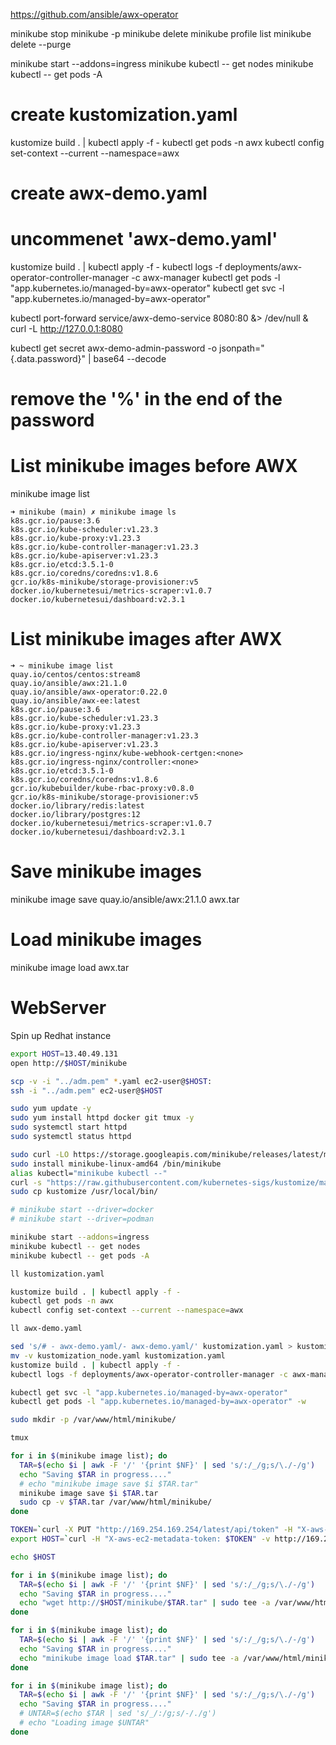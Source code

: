 https://github.com/ansible/awx-operator

<!-- kubectl apply -f https://raw.githubusercontent.com/ansible/awx-operator/0.12.0/deploy/awx-operator.yaml

kubectl apply -f ./awx-operator.yaml
kubectl apply -f ./ansible-awx.yml
kubectl logs -f deployment/awx-operator
kubectl get pods -l "app.kubernetes.io/managed-by=awx-operator"
kubectl get svc -l "app.kubernetes.io/managed-by=awx-operator"

devops@linuxtechi:~$ nohup minikube tunnel &
devops@linuxtechi:~$ kubectl get svc ansible-awx-service
NAME                  TYPE       CLUSTER-IP     EXTERNAL-IP   PORT(S)        AGE
ansible-awx-service   NodePort   10.97.206.89   <none>        80:32483/TCP   90m

kubectl port-forward svc/ansible-awx-service --address 0.0.0.0 32483:80 &> /dev/null &
open http://<minikube-ip>:<node-port>
kubectl get secret ansible-awx-admin-password -o jsonpath="{.data.password}" | base64 --decode -->

minikube stop
minikube -p minikube delete
minikube profile list
minikube delete --purge
<!-- minikube start --cpus=4 --memory=4g --addons=ingress -->
minikube start --addons=ingress
minikube kubectl -- get nodes
minikube kubectl -- get pods -A
# create kustomization.yaml
kustomize build . | kubectl apply -f -
kubectl get pods -n awx
kubectl config set-context --current --namespace=awx
# create awx-demo.yaml
# uncommenet 'awx-demo.yaml'
kustomize build . | kubectl apply -f -
kubectl logs -f deployments/awx-operator-controller-manager -c awx-manager
kubectl get pods -l "app.kubernetes.io/managed-by=awx-operator"
kubectl get svc -l "app.kubernetes.io/managed-by=awx-operator"

<!-- export NAMESPACE=awx
minikube service awx-demo-service --url -n $NAMESPACE -->

kubectl port-forward service/awx-demo-service 8080:80 &> /dev/null &
curl -L http://127.0.0.1:8080

kubectl get secret awx-demo-admin-password -o jsonpath="{.data.password}" | base64 --decode
# remove the '%' in the end of the password

# List minikube images before AWX
minikube image list
```
➜ minikube (main) ✗ minikube image ls
k8s.gcr.io/pause:3.6
k8s.gcr.io/kube-scheduler:v1.23.3
k8s.gcr.io/kube-proxy:v1.23.3
k8s.gcr.io/kube-controller-manager:v1.23.3
k8s.gcr.io/kube-apiserver:v1.23.3
k8s.gcr.io/etcd:3.5.1-0
k8s.gcr.io/coredns/coredns:v1.8.6
gcr.io/k8s-minikube/storage-provisioner:v5
docker.io/kubernetesui/metrics-scraper:v1.0.7
docker.io/kubernetesui/dashboard:v2.3.1
```
# List minikube images after AWX
```
➜ ~ minikube image list
quay.io/centos/centos:stream8
quay.io/ansible/awx:21.1.0
quay.io/ansible/awx-operator:0.22.0
quay.io/ansible/awx-ee:latest
k8s.gcr.io/pause:3.6
k8s.gcr.io/kube-scheduler:v1.23.3
k8s.gcr.io/kube-proxy:v1.23.3
k8s.gcr.io/kube-controller-manager:v1.23.3
k8s.gcr.io/kube-apiserver:v1.23.3
k8s.gcr.io/ingress-nginx/kube-webhook-certgen:<none>
k8s.gcr.io/ingress-nginx/controller:<none>
k8s.gcr.io/etcd:3.5.1-0
k8s.gcr.io/coredns/coredns:v1.8.6
gcr.io/kubebuilder/kube-rbac-proxy:v0.8.0
gcr.io/k8s-minikube/storage-provisioner:v5
docker.io/library/redis:latest
docker.io/library/postgres:12
docker.io/kubernetesui/metrics-scraper:v1.0.7
docker.io/kubernetesui/dashboard:v2.3.1
```

# Save minikube images
minikube image save quay.io/ansible/awx:21.1.0 awx.tar
# Load minikube images
minikube image load awx.tar

# WebServer
Spin up Redhat instance

```bash
export HOST=13.40.49.131
open http://$HOST/minikube

scp -v -i "../adm.pem" *.yaml ec2-user@$HOST:
ssh -i "../adm.pem" ec2-user@$HOST

sudo yum update -y
sudo yum install httpd docker git tmux -y
sudo systemctl start httpd
sudo systemctl status httpd

sudo curl -LO https://storage.googleapis.com/minikube/releases/latest/minikube-linux-amd64
sudo install minikube-linux-amd64 /bin/minikube
alias kubectl="minikube kubectl --"
curl -s "https://raw.githubusercontent.com/kubernetes-sigs/kustomize/master/hack/install_kustomize.sh"  | bash
sudo cp kustomize /usr/local/bin/

# minikube start --driver=docker
# minikube start --driver=podman

minikube start --addons=ingress
minikube kubectl -- get nodes
minikube kubectl -- get pods -A

ll kustomization.yaml

kustomize build . | kubectl apply -f -
kubectl get pods -n awx
kubectl config set-context --current --namespace=awx

ll awx-demo.yaml

sed 's/# - awx-demo.yaml/- awx-demo.yaml/' kustomization.yaml > kustomization_node.yaml
mv -v kustomization_node.yaml kustomization.yaml
kustomize build . | kubectl apply -f -
kubectl logs -f deployments/awx-operator-controller-manager -c awx-manager

kubectl get svc -l "app.kubernetes.io/managed-by=awx-operator"
kubectl get pods -l "app.kubernetes.io/managed-by=awx-operator" -w

sudo mkdir -p /var/www/html/minikube/

tmux

for i in $(minikube image list); do
  TAR=$(echo $i | awk -F '/' '{print $NF}' | sed 's/:/_/g;s/\./-/g')
  echo "Saving $TAR in progress...."
  # echo "minikube image save $i $TAR.tar"
  minikube image save $i $TAR.tar
  sudo cp -v $TAR.tar /var/www/html/minikube/
done

TOKEN=`curl -X PUT "http://169.254.169.254/latest/api/token" -H "X-aws-ec2-metadata-token-ttl-seconds: 21600"` \
export HOST=`curl -H "X-aws-ec2-metadata-token: $TOKEN" -v http://169.254.169.254/latest/meta-data/public-ipv4`

echo $HOST

for i in $(minikube image list); do
  TAR=$(echo $i | awk -F '/' '{print $NF}' | sed 's/:/_/g;s/\./-/g')
  echo "Saving $TAR in progress...."
  echo "wget http://$HOST/minikube/$TAR.tar" | sudo tee -a /var/www/html/minikube/wget_list.txt
done

for i in $(minikube image list); do
  TAR=$(echo $i | awk -F '/' '{print $NF}' | sed 's/:/_/g;s/\./-/g')
  echo "Saving $TAR in progress...."
  echo "minikube image load $TAR.tar" | sudo tee -a /var/www/html/minikube/wget_list.txt
done

for i in $(minikube image list); do
  TAR=$(echo $i | awk -F '/' '{print $NF}' | sed 's/:/_/g;s/\./-/g')
  echo "Saving $TAR in progress...."
  # UNTAR=$(echo $TAR | sed 's/_/:/g;s/-/./g')
  # echo "Loading image $UNTAR"
done
```
